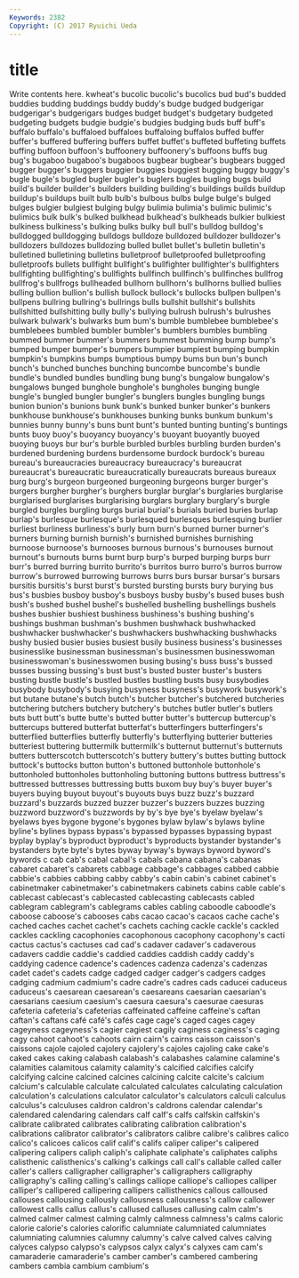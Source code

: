 ```yaml
---
Keywords: 2382 
Copyright: (C) 2017 Ryuichi Ueda
---
```


# title

Write contents here.
kwheat's
bucolic bucolic's bucolics bud bud's budded buddies budding buddings buddy
buddy's budge budged budgerigar budgerigar's budgerigars budges budget budget's budgetary
budgeted budgeting budgets budgie budgie's budgies budging buds buff buff's
buffalo buffalo's buffaloed buffaloes buffaloing buffalos buffed buffer buffer's buffered
buffering buffers buffet buffet's buffeted buffeting buffets buffing buffoon buffoon's
buffoonery buffoonery's buffoons buffs bug bug's bugaboo bugaboo's bugaboos bugbear
bugbear's bugbears bugged bugger bugger's buggers buggier buggies buggiest bugging
buggy buggy's bugle bugle's bugled bugler bugler's buglers bugles bugling
bugs build build's builder builder's builders building building's buildings builds
buildup buildup's buildups built bulb bulb's bulbous bulbs bulge bulge's
bulged bulges bulgier bulgiest bulging bulgy bulimia bulimia's bulimic bulimic's
bulimics bulk bulk's bulked bulkhead bulkhead's bulkheads bulkier bulkiest bulkiness
bulkiness's bulking bulks bulky bull bull's bulldog bulldog's bulldogged bulldogging
bulldogs bulldoze bulldozed bulldozer bulldozer's bulldozers bulldozes bulldozing bulled bullet
bullet's bulletin bulletin's bulletined bulletining bulletins bulletproof bulletproofed bulletproofing bulletproofs
bullets bullfight bullfight's bullfighter bullfighter's bullfighters bullfighting bullfighting's bullfights bullfinch
bullfinch's bullfinches bullfrog bullfrog's bullfrogs bullheaded bullhorn bullhorn's bullhorns bullied
bullies bulling bullion bullion's bullish bullock bullock's bullocks bullpen bullpen's
bullpens bullring bullring's bullrings bulls bullshit bullshit's bullshits bullshitted bullshitting
bully bully's bullying bulrush bulrush's bulrushes bulwark bulwark's bulwarks bum
bum's bumble bumblebee bumblebee's bumblebees bumbled bumbler bumbler's bumblers bumbles
bumbling bummed bummer bummer's bummers bummest bumming bump bump's bumped
bumper bumper's bumpers bumpier bumpiest bumping bumpkin bumpkin's bumpkins bumps
bumptious bumpy bums bun bun's bunch bunch's bunched bunches bunching
buncombe buncombe's bundle bundle's bundled bundles bundling bung bung's bungalow
bungalow's bungalows bunged bunghole bunghole's bungholes bunging bungle bungle's bungled
bungler bungler's bunglers bungles bungling bungs bunion bunion's bunions bunk
bunk's bunked bunker bunker's bunkers bunkhouse bunkhouse's bunkhouses bunking bunks
bunkum bunkum's bunnies bunny bunny's buns bunt bunt's bunted bunting
bunting's buntings bunts buoy buoy's buoyancy buoyancy's buoyant buoyantly buoyed
buoying buoys bur bur's burble burbled burbles burbling burden burden's
burdened burdening burdens burdensome burdock burdock's bureau bureau's bureaucracies bureaucracy
bureaucracy's bureaucrat bureaucrat's bureaucratic bureaucratically bureaucrats bureaus bureaux burg burg's
burgeon burgeoned burgeoning burgeons burger burger's burgers burgher burgher's burghers
burglar burglar's burglaries burglarise burglarised burglarises burglarising burglars burglary burglary's
burgle burgled burgles burgling burgs burial burial's burials buried buries
burlap burlap's burlesque burlesque's burlesqued burlesques burlesquing burlier burliest burliness
burliness's burly burn burn's burned burner burner's burners burning burnish
burnish's burnished burnishes burnishing burnoose burnoose's burnooses burnous burnous's burnouses
burnout burnout's burnouts burns burnt burp burp's burped burping burps
burr burr's burred burring burrito burrito's burritos burro burro's burros
burrow burrow's burrowed burrowing burrows burrs burs bursar bursar's bursars
bursitis bursitis's burst burst's bursted bursting bursts bury burying bus
bus's busbies busboy busboy's busboys busby busby's bused buses bush
bush's bushed bushel bushel's bushelled bushelling bushellings bushels bushes bushier
bushiest bushiness bushiness's bushing bushing's bushings bushman bushman's bushmen bushwhack
bushwhacked bushwhacker bushwhacker's bushwhackers bushwhacking bushwhacks bushy busied busier busies
busiest busily business business's businesses businesslike businessman businessman's businessmen businesswoman
businesswoman's businesswomen busing busing's buss buss's bussed busses bussing bussing's
bust bust's busted buster buster's busters busting bustle bustle's bustled
bustles bustling busts busy busybodies busybody busybody's busying busyness busyness's
busywork busywork's but butane butane's butch butch's butcher butcher's butchered
butcheries butchering butchers butchery butchery's butches butler butler's butlers buts
butt butt's butte butte's butted butter butter's buttercup buttercup's buttercups
buttered butterfat butterfat's butterfingers butterfingers's butterflied butterflies butterfly butterfly's butterflying
butterier butteries butteriest buttering buttermilk buttermilk's butternut butternut's butternuts butters
butterscotch butterscotch's buttery buttery's buttes butting buttock buttock's buttocks button
button's buttoned buttonhole buttonhole's buttonholed buttonholes buttonholing buttoning buttons buttress
buttress's buttressed buttresses buttressing butts buxom buy buy's buyer buyer's
buyers buying buyout buyout's buyouts buys buzz buzz's buzzard buzzard's
buzzards buzzed buzzer buzzer's buzzers buzzes buzzing buzzword buzzword's buzzwords
by by's bye bye's byelaw byelaw's byelaws byes bygone bygone's
bygones bylaw bylaw's bylaws byline byline's bylines bypass bypass's bypassed
bypasses bypassing bypast byplay byplay's byproduct byproduct's byproducts bystander bystander's
bystanders byte byte's bytes byway byway's byways byword byword's bywords
c cab cab's cabal cabal's cabals cabana cabana's cabanas cabaret
cabaret's cabarets cabbage cabbage's cabbages cabbed cabbie cabbie's cabbies cabbing
cabby cabby's cabin cabin's cabinet cabinet's cabinetmaker cabinetmaker's cabinetmakers cabinets
cabins cable cable's cablecast cablecast's cablecasted cablecasting cablecasts cabled cablegram
cablegram's cablegrams cables cabling caboodle caboodle's caboose caboose's cabooses cabs
cacao cacao's cacaos cache cache's cached caches cachet cachet's cachets
caching cackle cackle's cackled cackles cackling cacophonies cacophonous cacophony cacophony's
cacti cactus cactus's cactuses cad cad's cadaver cadaver's cadaverous cadavers
caddie caddie's caddied caddies caddish caddy caddy's caddying cadence cadence's
cadences cadenza cadenza's cadenzas cadet cadet's cadets cadge cadged cadger
cadger's cadgers cadges cadging cadmium cadmium's cadre cadre's cadres cads
caducei caduceus caduceus's caesarean caesarean's caesareans caesarian caesarian's caesarians caesium
caesium's caesura caesura's caesurae caesuras cafeteria cafeteria's cafeterias caffeinated caffeine
caffeine's caftan caftan's caftans café café's cafés cage cage's caged
cages cagey cageyness cageyness's cagier cagiest cagily caginess caginess's caging
cagy cahoot cahoot's cahoots cairn cairn's cairns caisson caisson's caissons
cajole cajoled cajolery cajolery's cajoles cajoling cake cake's caked cakes
caking calabash calabash's calabashes calamine calamine's calamities calamitous calamity calamity's
calcified calcifies calcify calcifying calcine calcined calcines calcining calcite calcite's
calcium calcium's calculable calculate calculated calculates calculating calculation calculation's calculations
calculator calculator's calculators calculi calculus calculus's calculuses caldron caldron's caldrons
calendar calendar's calendared calendaring calendars calf calf's calfs calfskin calfskin's
calibrate calibrated calibrates calibrating calibration calibration's calibrations calibrator calibrator's calibrators
calibre calibre's calibres calico calico's calicoes calicos calif calif's califs
caliper caliper's calipered calipering calipers caliph caliph's caliphate caliphate's caliphates
caliphs calisthenic calisthenics's calking's calkings call call's callable called caller
caller's callers calligrapher calligrapher's calligraphers calligraphy calligraphy's calling calling's callings
calliope calliope's calliopes calliper calliper's callipered callipering callipers callisthenics callous
calloused callouses callousing callously callousness callousness's callow callower callowest calls
callus callus's callused calluses callusing calm calm's calmed calmer calmest
calming calmly calmness calmness's calms caloric calorie calorie's calories calorific
calumniate calumniated calumniates calumniating calumnies calumny calumny's calve calved calves
calving calyces calypso calypso's calypsos calyx calyx's calyxes cam cam's
camaraderie camaraderie's camber camber's cambered cambering cambers cambia cambium cambium's
